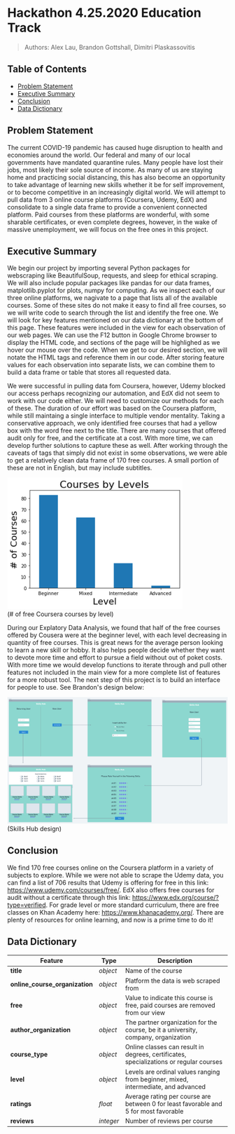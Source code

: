 # Hackathon 4.25.2020 Education Track

> Authors: Alex Lau, Brandon Gottshall, Dimitri Plaskassovitis

## Table of Contents
- [Problem Statement](#Problem-Statement)
- [Executive Summary](#Executive-Summary)
- [Conclusion](#Conclusion)
- [Data Dictionary](#Data-Dictionary)

## Problem Statement
The current COVID-19 pandemic has caused huge disruption to health and economies around the world. Our federal and many of our local governments have mandated quarantine rules. Many people have lost their jobs, most likely their sole source of income. As many of us are staying home and practicing social distancing, this has also become an opportunity to take advantage of learning new skills whether it be for self improvement, or to become competitive in an increasingly digital world. We will attempt to pull data from 3 online course platforms (Coursera, Udemy, EdX) and consolidate to a single data frame to provide a convenient connected platform. Paid courses from these platforms are wonderful, with some sharable certificates, or even complete degrees, however, in the wake of massive unemployment, we will focus on the free ones in this project.

## Executive Summary
We begin our project by importing several Python packages for webscraping like BeautifulSoup, requests, and sleep for ethical scraping. We will also include popular packages like pandas for our data frames, matplotlib.pyplot for plots, numpy for computing. As we inspect each of our three online platforms, we nagivate to a page that lists all of the available courses. Some of these sites do not make it easy to find all free courses, so we will write code to search through the list and identify the free one. We will look for key features mentioned on our data dictionary at the bottom of this page. These features were included in the view for each observation of our web pages. We can use the F12 button in Google Chrome browser to display the HTML code, and sections of the page will be highlighed as we hover our mouse over the code. When we get to our desired section, we will notate the HTML tags and reference them in our code. After storing feature values for each observation into separate lists, we can combine them to build a data frame or table that stores all requested data. 

We were successful in pulling data fom Coursera, however, Udemy blocked our access perhaps recognizing our automation, and EdX did not seem to work with our code either. We will need to customize our methods for each of these. The duration of our effort was based on the Coursera platform, while still maintaing a single interface to multiple vendor mentality. Taking a conservative approach, we only identified free courses that had a yellow box with the word free next to the title. There are many courses that offered audit only for free, and the certificate at a cost. With more time, we can develop further solutions to capture these as well. After working through the caveats of tags that simply did not exist in some observations, we were able to get a relatively clean data frame of 170 free courses. A small portion of these are not in English, but may include subtitles.

<div align=”center”><img src="./images/coursera_courses_by_level.png" width="400px"></div>
(# of free Coursera courses by level)

During our Explatory Data Analysis, we found that half of the free courses offered by Cousera were at the beginner level, with each level decreasing in quantity of free courses. This is great news for the average person looking to learn a new skill or hobby. It also helps people decide whether they want to devote more time and effort to pursue a field without out of poket costs. With more time we would develop functions to iterate through and pull other features not included in the main view for a more complete list of features for a more robust tool. The next step of this project is to build an interface for people to use. See Brandon's design below:

<div align=”center”><img src="./images/Brandon_skills_hub_design.png" width="900px"></div>
(Skills Hub design)


## Conclusion
We find 170 free courses online on the Coursera platform in a variety of subjects to explore. While we were not able to scrape the Udemy data, you can find a list of 706 results that Udemy is offering for free in this link: https://www.udemy.com/courses/free/. EdX also offers free courses for audit without a certificate through this link: https://www.edx.org/course/?type=verified. For grade level or more standard curriculum, there are free classes on Khan Academy here: https://www.khanacademy.org/. There are plenty of resources for online learning, and now is a prime time to do it!

## Data Dictionary
|Feature|Type|Description|
|---|---|---|
|**title**|*object*|Name of the course| 
|**online_course_organization**|*object*|Platform the data is web scraped from| 
|**free**|*object*|Value to indicate this course is free, paid courses are removed from our view|
|**author_organization**|*object*|The partner organization for the course, be it a university, company, organization|
|**course_type**|*object*|Online classes can result in degrees, certificates, specializations or regular courses|
|**level**|*object*|Levels are ordinal values ranging from beginner, mixed, intermediate, and advanced|
|**ratings**|*float*|Average rating per course are between 0 for least favorable and 5 for most favorable|
|**reviews**|*integer*|Number of reviews per course|